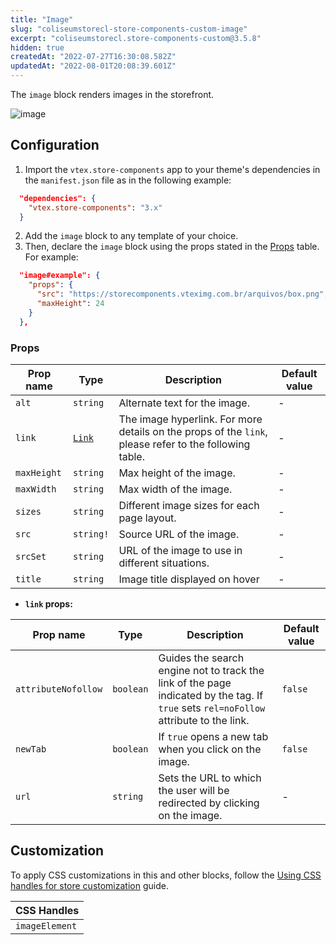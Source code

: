 ```yaml
---
title: "Image"
slug: "coliseumstorecl-store-components-custom-image"
excerpt: "coliseumstorecl.store-components-custom@3.5.8"
hidden: true
createdAt: "2022-07-27T16:30:08.582Z"
updatedAt: "2022-08-01T20:08:39.601Z"
---
```

The `image` block renders images in the storefront. 

![image](https://user-images.githubusercontent.com/284515/70230392-f982e780-1736-11ea-921b-e83208e80620.png)

## Configuration

1. Import the `vtex.store-components` app to your theme's dependencies in the `manifest.json` file as in the following example:

```json
  "dependencies": {
    "vtex.store-components": "3.x"
  }
```

2. Add the `image` block to any template of your choice.
3. Then, declare the `image` block using the props stated in the [Props](#props) table. For example:

```json
  "image#example": {
    "props": {
      "src": "https://storecomponents.vteximg.com.br/arquivos/box.png",
      "maxHeight": 24
    }
  },
```

### Props

| Prop name     | Type       | Description                                                                | Default value | 
| ------------- | ---------- | -------------------------------------------------------------------------- | - |
| `alt`         | `string`   | Alternate text for the image.                                   | - |
| `link`        | [`Link`](https://github.com/vtex-apps/native-types/blob/f63aeeb8f6e62f4a9aaec052a8be34973be7389b/pages/contentSchemas.json#L52-L71)| The image hyperlink. For more details on the props of the `link`, please refer to the following table. | - |
| `maxHeight`   | `string`   | Max height of the image.                                       | - |
| `maxWidth`    | `string`   | Max width of the image.                                        | - |
| `sizes`       | `string`   | Different image sizes for each page layout.                           | - |
| `src`         | `string!`  | Source URL of the image.                                              | - |
| `srcSet`      | `string`   | URL of the image to use in different situations.              | - |
| `title` | `string` | Image title displayed on hover | - |

- **`link` props:**

| Prop name     | Type       | Description                                                                | Default value | 
| ------------- | ---------- | -------------------------------------------------------------------------- | - |
| `attributeNofollow`| `boolean`  | Guides the search engine not to track the link of the page indicated by the tag. If `true` sets `rel=noFollow` attribute to the link. |`false` |
| `newTab`| `boolean`| If `true` opens a new tab when you click on the image.   | `false` |
| `url`| `string`   |  Sets the URL to which the user will be redirected by clicking on the image.  | - |

## Customization

To apply CSS customizations in this and other blocks, follow the [Using CSS handles for store customization](https://developers.vtex.com/vtex-developer-docs/docs/vtex-io-documentation-using-css-handles-for-store-customization) guide.

| CSS Handles |
| --- |
| `imageElement` |